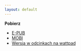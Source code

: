 ```yaml
---
layout: default
---
```


**Pobierz**
- [E-PUB](https://github.com/Alucardyna/kiedy-zobaczysz-sroke/raw/master/KIEDY%20ZOBACZYSZ%20SROK%C4%98.epub)
- [MOBI](https://github.com/Alucardyna/kiedy-zobaczysz-sroke/raw/master/KIEDY%20ZOBACZYSZ%20SROKE.mobi)
- [Wersja w odcinkach na wattpad](https://www.wattpad.com/771226239-kiedy-zobaczysz-srokę-alarm-313)
